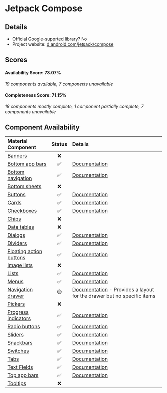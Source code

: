 # Jetpack Compose

## Details

- Official Google-supprted library? No
- Project website: [d.android.com/jetpack/compose](https://developer.android.com/jetpack/compose)

## Scores
#### Availability Score: 73.07%

_19 components avaliable, 7 components unavailable_

#### Completeness Score: 71.15%

_18 components mostly complete, 1 component partially complete, 7 components unavailable_

## Component Availability

| Material Component | Status | Details |
| :---               | :---:  |:--      |
|[Banners](https://material.io/components/banners)|❌|
|[Bottom app bars](https://material.io/components/app-bars-bottom)|✅| [Documentation](https://developer.android.com/reference/kotlin/androidx/compose/material/package-summary#bottomappbar)|
|[Bottom navigation](https://material.io/components/bottom-navigation)|✅| [Documentation](https://developer.android.com/reference/kotlin/androidx/compose/material/package-summary#bottomnavigation)|
|[Bottom sheets](https://material.io/components/sheets-bottom)|❌|
|[Buttons](https://material.io/components/buttons)|✅| [Documentation](https://developer.android.com/reference/kotlin/androidx/compose/material/package-summary#button)|
|[Cards](https://material.io/components/cards)|✅| [Documentation](https://developer.android.com/reference/kotlin/androidx/compose/material/package-summary#card)|
|[Checkboxes](https://material.io/components/selection-controls#checkboxes)|✅| [Documentation](https://developer.android.com/reference/kotlin/androidx/compose/material/package-summary#checkbox)|
|[Chips](https://material.io/components/chips)|❌|
|[Data tables](https://material.io/components/data-tables)|❌|
|[Dialogs](https://material.io/components/dialogs)|✅| [Documentation](https://developer.android.com/reference/kotlin/androidx/compose/material/package-summary#alertdialog)|
|[Dividers](https://material.io/components/dividers)|✅| [Documentation](https://developer.android.com/reference/kotlin/androidx/compose/material/package-summary#divider)|
|[Floating action buttons](https://material.io/components/buttons-floating-action-button)|✅| [Documentation](https://developer.android.com/reference/kotlin/androidx/compose/material/package-summary#floatingactionbutton)|
|[Image lists](https://material.io/components/image-lists)|❌|
|[Lists](https://material.io/components/lists)|✅| [Documentation](https://developer.android.com/reference/kotlin/androidx/compose/material/package-summary#listitem)|
|[Menus](https://material.io/components/menus)|✅| [Documentation](https://developer.android.com/reference/kotlin/androidx/compose/material/package-summary#dropdownmenu)|
|[Navigation drawer](https://material.io/components/navigation-drawer)|🟡| [Documentation](https://developer.android.com/reference/kotlin/androidx/compose/material/package-summary#modaldrawerlayout) - Provides a layout for the drawer but no specific items|
|[Pickers](https://material.io/components/pickers)|❌|
|[Progress indicators](https://material.io/components/progress-indicators)|✅| [Documentation](https://developer.android.com/reference/kotlin/androidx/compose/material/package-summary#circularprogressindicator)|
|[Radio buttons](https://material.io/components/selection-controls#radio-buttons)|✅| [Documentation](https://developer.android.com/reference/kotlin/androidx/compose/material/package-summary#radiobutton)|
|[Sliders](https://material.io/components/sliders)|✅| [Documentation](https://developer.android.com/reference/kotlin/androidx/compose/material/package-summary#slider)|
|[Snackbars](https://material.io/components/snackbars)|✅| [Documentation](https://developer.android.com/reference/kotlin/androidx/compose/material/package-summary#snackbar)|
|[Switches](https://material.io/components/selection-controls#switches)|✅| [Documentation](https://developer.android.com/reference/kotlin/androidx/compose/material/package-summary#switch)|
|[Tabs](https://material.io/components/tabs)|✅| [Documentation](https://developer.android.com/reference/kotlin/androidx/compose/material/package-summary#tab)|
|[Text Fields](https://material.io/components/text-fields)|✅| [Documentation](https://developer.android.com/reference/kotlin/androidx/compose/material/package-summary#textfield)|
|[Top app bars](https://material.io/components/app-bars-top)|✅| [Documentation](https://developer.android.com/reference/kotlin/androidx/compose/material/package-summary#topappbar)|
|[Tooltips](https://material.io/components/tooltips)|❌|
